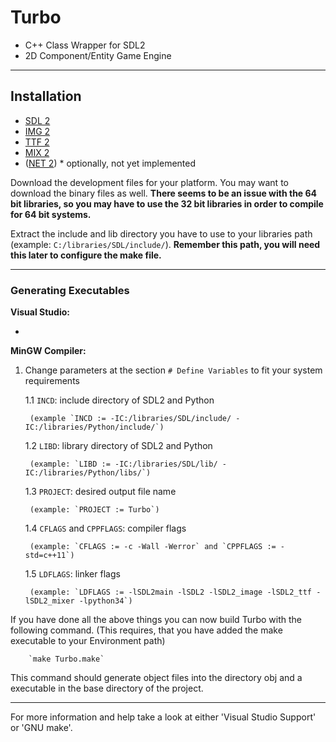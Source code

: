# Turbo

- C++ Class Wrapper for SDL2
- 2D Component/Entity Game Engine

___

## Installation

- [SDL 2](https://www.libsdl.org/download-2.0.php)
- [IMG 2](https://www.libsdl.org/projects/SDL_image/)
- [TTF 2](https://www.libsdl.org/projects/SDL_ttf/)
- [MIX 2](https://www.libsdl.org/projects/SDL_mixer/)
- ([NET 2](https://www.libsdl.org/projects/SDL_net/)) * optionally, not yet implemented

Download the development files for your platform. You may want to download the binary files as well.
**There seems to be an issue with the 64 bit libraries, so you may have to use the 32 bit libraries in order to compile for 64 bit systems.**

Extract the include and lib directory you have to use to your libraries path (example: `C:/libraries/SDL/include/`).
**Remember this path, you will need this later to configure the make file.**

___

### Generating Executables

**Visual Studio:**

-

**MinGW Compiler:**

1. Change parameters at the section `# Define Variables` to fit your system requirements

	1.1 `INCD`: include directory of SDL2 and Python
	
		(example `INCD := -IC:/libraries/SDL/include/ -IC:/libraries/Python/include/`)
	
	1.2 `LIBD`: library directory of SDL2 and Python
	
		(example: `LIBD := -IC:/libraries/SDL/lib/ -IC:/libraries/Python/libs/`)
	
	1.3 `PROJECT`: desired output file name

		(example: `PROJECT := Turbo`)	

	1.4 `CFLAGS` and `CPPFLAGS`: compiler flags
	
		(example: `CFLAGS := -c -Wall -Werror` and `CPPFLAGS := -std=c++11`)
	
	1.5 `LDFLAGS`: linker flags

		(example: `LDFLAGS := -lSDL2main -lSDL2 -lSDL2_image -lSDL2_ttf -lSDL2_mixer -lpython34`)

If you have done all the above things you can now build Turbo with the following command.
(This requires, that you have added the make executable to your Environment path)
	
		`make Turbo.make`

This command should generate object files into the directory obj and a executable in the base directory of the project.

___

For more information and help take a look at either 'Visual Studio Support' or 'GNU make'.
